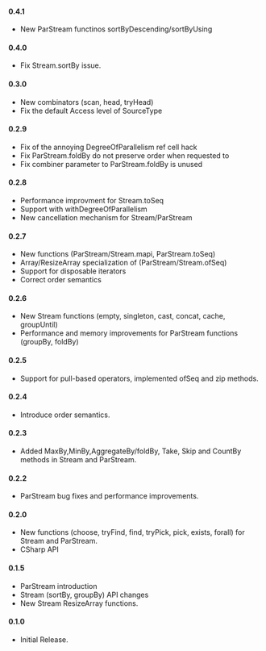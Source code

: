 #### 0.4.1
* New ParStream functinos sortByDescending/sortByUsing

#### 0.4.0
* Fix Stream.sortBy issue.

#### 0.3.0
* New combinators (scan, head, tryHead)
* Fix the default Access level of SourceType

#### 0.2.9
* Fix of the annoying DegreeOfParallelism ref cell hack
* Fix ParStream.foldBy do not preserve order when requested to
* Fix combiner parameter to ParStream.foldBy is unused

#### 0.2.8
* Performance improvment for Stream.toSeq
* Support with withDegreeOfParallelism
* New cancellation mechanism for Stream/ParStream


#### 0.2.7
* New functions (ParStream/Stream.mapi, ParStream.toSeq)
* Array/ResizeArray specialization of (ParStream/Stream.ofSeq)
* Support for disposable iterators
* Correct order semantics

#### 0.2.6
* New Stream functions (empty, singleton, cast, concat, cache, groupUntil)
* Performance and memory improvements for ParStream functions (groupBy, foldBy)

#### 0.2.5
* Support for pull-based operators, implemented ofSeq and zip methods.

#### 0.2.4
* Introduce order semantics.

#### 0.2.3
* Added MaxBy,MinBy,AggregateBy/foldBy, Take, Skip and CountBy methods in Stream and ParStream.

#### 0.2.2
* ParStream bug fixes and performance improvements.

#### 0.2.0
* New functions (choose, tryFind, find, tryPick, pick, exists, forall) for Stream and ParStream.
* CSharp API

#### 0.1.5
* ParStream introduction
* Stream (sortBy, groupBy) API changes
* New Stream ResizeArray functions.

#### 0.1.0
* Initial Release.
